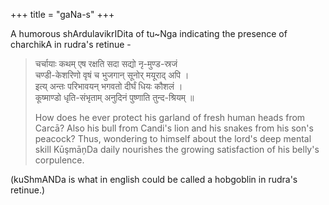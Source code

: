 +++
title = "gaNa-s"
+++

A humorous shArdulavikrIDita of tu~Nga indicating the presence of charchikA in rudra's retinue -

> चर्चायाः कथम् एष रक्षति सदा सद्यो नृ-मुण्ड-स्रजं  
> चण्डी-केशरिणो वृषं च भुजगान् सूनोर् मयूराद् अपि ।  
> इत्य् अन्तः परिभावयन् भगवतो दीर्घं धियः कौशलं ।  
> कूष्माण्डो धृति-संभृताम् अनुदिनं पुष्णाति तुन्द-श्रियम् ॥ 
> 
> How does he ever protect his garland of fresh human heads from Carcā? Also his bull from Candi's lion and his snakes from his son's peacock? Thus, wondering to himself about the lord's deep mental skill KūşmāņDa daily nourishes the growing satisfaction of his belly's corpulence.
>

(kuShmANDa is what in english could be called a hobgoblin in rudra's retinue.)
